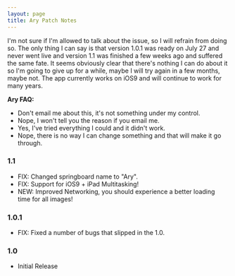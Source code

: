 ```yaml
---
layout: page
title: Ary Patch Notes
---
```


I'm not sure if I'm allowed to talk about the issue, so I will refrain from doing so. The only thing I can say is that version 1.0.1 was ready on July 27 and never went live and version 1.1 was finished a few weeks ago and suffered the same fate. It seems obviously clear that there's nothing I can do about it so I'm going to give up for a while, maybe I will try again in a few months, maybe not. The app currently works on iOS9 and will continue to work for many years.

**Ary FAQ:**  

- Don't email me about this, it's not something under my control.  
- Nope, I won't tell you the reason if you email me.  
- Yes, I've tried everything I could and it didn't work.  
- Nope, there is no way I can change something and that will make it go through.

### 1.1

- FIX: Changed springboard name to "Ary".  
- FIX: Support for iOS9 + iPad Multitasking!  
- NEW: Improved Networking, you should experience a better loading time for all images!

### 1.0.1

- FIX: Fixed a number of bugs that slipped in the 1.0.  

### 1.0

- Initial Release